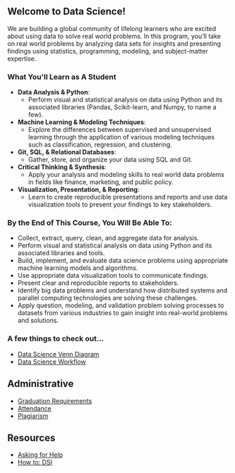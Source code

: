 ## Welcome to Data Science!

We are building a global community of lifelong learners who are excited about using data to solve real world problems. In this program, you’ll take on real world problems by analyzing data sets for insights and presenting findings using statistics, programming, modeling, and subject-matter expertise.

### What You'll Learn as A Student

- **Data Analysis & Python**:
  - Perform visual and statistical analysis on data using Python and its associated libraries (Pandas, Scikit-learn, and Numpy, to name a few).
- **Machine Learning & Modeling Techniques**:
  - Explore the differences between supervised and unsupervised learning through the application of various modeling techniques such as classification, regression, and clustering.
- **Git, SQL, & Relational Databases**:
  - Gather, store, and organize your data using SQL and Git.
- **Critical Thinking & Synthesis**:
  - Apply your analysis and modeling skills to real world data problems in fields like finance, marketing, and public policy.
- **Visualization, Presentation, & Reporting**:
  - Learn to create reproducible presentations and reports and use data visualization tools to present your findings to key stakeholders.

### By the End of This Course, You Will Be Able To:

- Collect, extract, query, clean, and aggregate data for analysis.
- Perform visual and statistical analysis on data using Python and its associated libraries and tools.
- Build, implement, and evaluate data science problems using appropriate machine learning models and algorithms.
- Use appropriate data visualization tools to communicate findings.
- Present clear and reproducible reports to stakeholders.
- Identify big data problems and understand how distributed systems and parallel computing technologies are solving these challenges.
- Apply question, modeling, and validation problem solving processes to datasets from various industries to gain insight into real-world problems and solutions.

### A few things to check out...

- [Data Science Venn Diagram](http://drewconway.com/zia/2013/3/26/the-data-science-venn-diagram)
- [Data Science Workflow](data-science-workflow.jpg)

## Administrative

- [Graduation Requirements](grad-requirements.md)
- [Attendance](attendance.md)
- [Plagiarism](Plagiarism.md)

## Resources

- [Asking for Help](asking-for-help.md)
- [How to: DSI](how-to-succeed.md)
